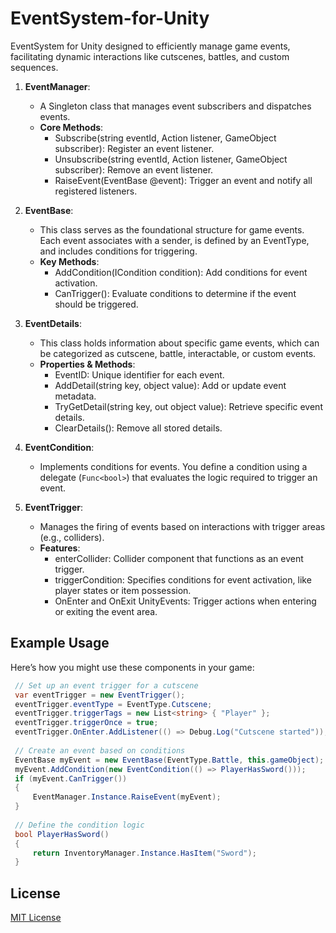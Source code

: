 <a id="readme-top"></a>

# EventSystem-for-Unity
EventSystem for Unity designed to efficiently manage game events, facilitating dynamic interactions like cutscenes, battles, and custom sequences.

1. **EventManager**:
   - A Singleton class that manages event subscribers and dispatches events.
   - **Core Methods**:
      - Subscribe(string eventId, Action<EventBase> listener, GameObject subscriber): Register an event listener.
      - Unsubscribe(string eventId, Action<EventBase> listener, GameObject subscriber): Remove an event listener.
      - RaiseEvent(EventBase @event): Trigger an event and notify all registered listeners.
        
2. **EventBase**: 
   - This class serves as the foundational structure for game events. Each event associates with a sender, is defined by an EventType, and includes conditions for triggering.
   - **Key Methods**:
      - AddCondition(ICondition condition): Add conditions for event activation.
      - CanTrigger(): Evaluate conditions to determine if the event should be triggered.
        
3. **EventDetails**: 
   - This class holds information about specific game events, which can be categorized as cutscene, battle, interactable, or custom events.
   - **Properties & Methods**:
      - EventID: Unique identifier for each event.
      - AddDetail(string key, object value): Add or update event metadata.
      - TryGetDetail(string key, out object value): Retrieve specific event details.
      - ClearDetails(): Remove all stored details.

4. **EventCondition**:
   - Implements conditions for events. You define a condition using a delegate (`Func<bool>`) that evaluates the logic required to trigger an event.

5. **EventTrigger**:
   - Manages the firing of events based on interactions with trigger areas (e.g., colliders).
   - **Features**:
      - enterCollider: Collider component that functions as an event trigger.
      - triggerCondition: Specifies conditions for event activation, like player states or item possession.
      - OnEnter and OnExit UnityEvents: Trigger actions when entering or exiting the event area.

## Example Usage
Here’s how you might use these components in your game:

   ```cs
    // Set up an event trigger for a cutscene
    var eventTrigger = new EventTrigger();
    eventTrigger.eventType = EventType.Cutscene;
    eventTrigger.triggerTags = new List<string> { "Player" };
    eventTrigger.triggerOnce = true;
    eventTrigger.OnEnter.AddListener(() => Debug.Log("Cutscene started"));
    
    // Create an event based on conditions
    EventBase myEvent = new EventBase(EventType.Battle, this.gameObject);
    myEvent.AddCondition(new EventCondition(() => PlayerHasSword()));
    if (myEvent.CanTrigger())
    {
        EventManager.Instance.RaiseEvent(myEvent);
    }
    
    // Define the condition logic
    bool PlayerHasSword()
    {
        return InventoryManager.Instance.HasItem("Sword");
    }
   ```

## License
[MIT License](LICENSE)
